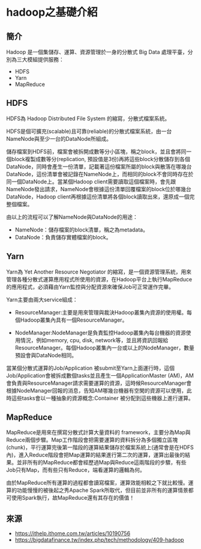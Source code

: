 # hadoop之基礎介紹

## 簡介

Hadoop 是一個集儲存、運算、資源管理於一身的分散式 Big Data 處理平臺，分別為三大模組提供服務：

- HDFS
- Yarn
- MapReduce

## HDFS

HDFS為 Hadoop Distributed File System 的縮寫，分散式檔案系統。

HDFS是個可擴充(scalable)且可靠(reliable)的分散式檔案系統，由一台NameNode與至少一台的DataNode所組成。

儲存檔案到HDFS前，檔案會被拆開成數等分小區塊，稱之block，並且會將同一個block複製成數等分(replication, 預設值是3份)再將這些block分散儲存到各個DataNode，同時會產生一份清單，記載著這份檔案所屬的block與散落在哪幾台DataNode，這份清單會被記錄在NameNode上，而相同的block不會同時存在於同一個DataNode上。當某個Hadoop client需要讀取這個檔案時，會先跟NameNode發出請求，NameNode會根據這份清單回覆檔案的block位於哪幾台DataNode，Hadoop client再根據這份清單將各個block讀取出來，還原成一個完整個檔案。

由以上的流程可以了解NameNode與DataNode的用途：

- NameNode：儲存檔案的block清單，稱之為metadata。
- DataNode：負責儲存實體檔案的block。

## Yarn

Yarn為 Yet Another Resource Negotiator 的縮寫，是一個資源管理系統，用來管理各種分散式運算應用程式所使用的資源，在Hadoop平台上執行MapReduce的應用程式，必須藉由Yarn監控與分配資源來確保Job可正常運作完畢。

Yarn主要由兩大service組成：

- ResourceManager:主要是用來管理與裁決Hadoop叢集內資源的使用權。每個Hadoop叢集內具有一個ResourceManager。

- NodeManager:NodeManager是負責監控Hadoop叢集內每台機器的資源使用情況，例如memory, cpu, disk, network等，並且將資訊回報給ResourceManager。每個Hadoop叢集內一台或以上的NodeManager，數量預設會與DataNode相同。

當某個分散式運算的Job/Application 被submit至Yarn上面運行時，這個Job/Application會被拆成數個tasks並且產生一個ApplicationMaster (AM)，AM會負責與ResourceManager請求需要運算的資源，這時候ResourceManager會根據NodeManager回報的消息，告知AM哪幾台機器有空閑的資源可以使用，此時這些tasks會以一種抽象的資源概念:Container 被分配到這些機器上進行運算。

## MapReduce

MapReduce是用來在撰寫分散式計算大量資料的 framework，主要分為Map與Reduce兩個步驟。Map工作階段會把需要運算的資料拆分為多個獨立區塊(chunk)，平行運算完後第一階段的運算結果儲存於檔案系統上(通常會是在HDFS內)，進入Reduce階段會把Map運算的結果進行第二次的運算，運算出最後的結果。並非所有的MapReduce都會經歷過Map與Reduce這兩階段的步驟，有些Job只有Map，而有些只有Reduce，端看運算的邏輯為何。

由於MapReduce所有運算的過程都會讀寫檔案，運算效能相較之下就比較慢。運算的功能慢慢的被後起之秀Apache Spark所取代，但目前並非所有的運算情景都可使用Spark執行，故MapReduce還有其存在的價值！

## 來源

- https://ithelp.ithome.com.tw/articles/10190756
- https://bigdatafinance.tw/index.php/tech/methodology/409-hadoop





